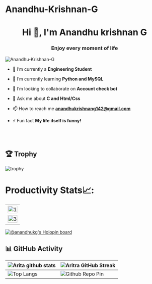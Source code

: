 
# Anandhu-Krishnan-G
<h1 align="center">Hi 👋, I'm Anandhu krishnan G</h1>

<h3 align="center">Enjoy every moment of life</h3>

<p align="left"> <img src="https://komarev.com/ghpvc/?username=Anandhu-Krishnan-G&label=Profile%20views&color=0e75b6&style=flat" alt="Anandhu-Krishnan-G" /> </p>

- 🔭 I’m currently a **Engineering Student**

- 🌱 I’m currently learning **Python and MySQL**

- 👯 I’m looking to collaborate on **Account check bot**

- 💬 Ask me about **C and Html/Css**

- 📫 How to reach me **anandhukrishnang142@gmail.com**

- ⚡ Fun fact **My life itself is funny!**

<br>
<br>

## 🏆 Trophy
![trophy](https://github-profile-trophy.vercel.app/?username=Anandhu-Krishnan-G)
# Productivity Stats📈:
<table>
  <tr>
    <td><img src="https://github-profile-summary-cards.vercel.app/api/cards/profile-details?username=Anandhu-Krishnan-G&theme=monokai"  display=block width=100% height=auto  alt="1" ></td>
   </tr> 
   <tr>
      <td><img src="https://activity-graph.herokuapp.com/graph?username=Anandhu-Krishnan-G&bg_color=1a1b27&color=be90f2&line=638fda&point=35aea1&area=true"  display=block width=100% height=auto alt="3" ></td>
  </td>
  </tr>
</table>

[![@anandhukg's Holopin board](https://holopin.me/anandhukg)](https://holopin.io/@anandhukg)


## 📊 GitHub Activity
| ![Arita github stats](https://github-readme-stats.vercel.app/api?username=Anandhu-Krishnan-G&show_icons=true&theme=radical)             | ![Aritra GitHub Streak](https://github-readme-streak-stats.herokuapp.com/?user=Anandhu-Krishnan-G&theme=radical)                                                                                                           |
| --------------------------------------------------------------------------------------------------------------------------------- | ----------------------------------------------------------------------------------------------------------------------------------------------------------------------------------------------------------------- |
| ![Top Langs](https://github-readme-stats.vercel.app/api/top-langs/?username=Anandhu-Krishnan-G&langs_count=8&theme=radical&layout=compact) | ![Github Repo Pin](https://github-readme-stats.vercel.app/api/pin/?username=Anandhu-Krishnan-G&repo=Portfolio&cache_seconds=86400&theme=radical) |

<br>
